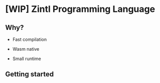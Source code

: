 # [WIP] Zintl Programming Language

## Why?

- Fast compilation

- Wasm native

- Small runtime

## Getting started

